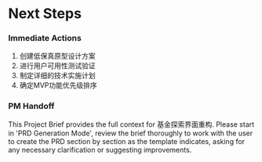 # Next Steps

### Immediate Actions
1. 创建低保真原型设计方案
2. 进行用户可用性测试验证
3. 制定详细的技术实施计划
4. 确定MVP功能优先级排序

### PM Handoff
This Project Brief provides the full context for 基金探索界面重构. Please start in 'PRD Generation Mode', review the brief thoroughly to work with the user to create the PRD section by section as the template indicates, asking for any necessary clarification or suggesting improvements.